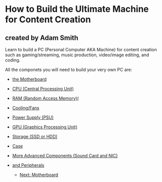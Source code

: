 # How to Build the Ultimate Machine for Content Creation 
## created by Adam Smith
Learn to build a PC (Personal Computer AKA Machine) for content creation such as gaming/streaming, music production, video/image editing, and coding.

All the componets you will need to build your very own PC are:
* [the Motherboard](Motherboard.md)
* [CPU (Central Processing Unit)](CPU.md)
* [RAM (Random Access Memory)(](RAM.md)
* [Cooling/Fans](Cooling-Fans.md)
* [Power Supply (PSU)](PSU.md)
* [GPU (Graphics Processing Unit)](GPU-Graphics-Card.md)
* [Storage (SSD or HDD)](Storage.md)
* [Case](Case.md)
* [More Advanced Components (Sound Card and NIC)](More-Advanced-Components.md)
* [and Peripherals](Peripherals.md)

  * [Next: Motherboard](Motherboard.md)
